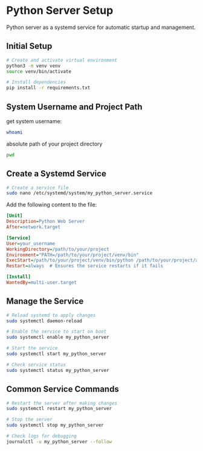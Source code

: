 # Python Server Setup

Python server as a systemd service for automatic startup and management.

## Initial Setup

```bash
# Create and activate virtual environment
python3 -m venv venv
source venv/bin/activate

# Install dependencies
pip install -r requirements.txt
```



## System Username and Project Path  

get system username:  

```bash
whoami
```

absolute path of your project directory

```bash
pwd
```


## Create a Systemd Service

```bash
# Create a service file
sudo nano /etc/systemd/system/my_python_server.service
```

Add the following content to the file:

```ini
[Unit]
Description=Python Web Server
After=network.target

[Service]
User=your_username
WorkingDirectory=/path/to/your/project
Environment="PATH=/path/to/your/project/venv/bin"
ExecStart=/path/to/your/project/venv/bin/python /path/to/your/project/app.py
Restart=always  # Ensures the service restarts if it fails

[Install]
WantedBy=multi-user.target
```

## Manage the Service

```bash
# Reload systemd to apply changes
sudo systemctl daemon-reload

# Enable the service to start on boot
sudo systemctl enable my_python_server

# Start the service
sudo systemctl start my_python_server

# Check service status
sudo systemctl status my_python_server
```

## Common Service Commands

```bash
# Restart the server after making changes
sudo systemctl restart my_python_server

# Stop the server
sudo systemctl stop my_python_server

# Check logs for debugging
journalctl -u my_python_server --follow
```
